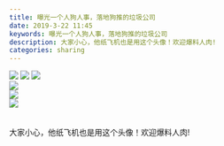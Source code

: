 ```yaml
---
title: 曝光一个人狗人事，落地狗推的垃圾公司
date: 2019-3-22 11:45
keywords: 曝光一个人狗人事，落地狗推的垃圾公司
description: 大家小心，他纸飞机也是用这个头像！欢迎爆料人肉!
categories: sharing
---
```

<td class="t_f" id="postmessage_3280297">


<img aid="1119833" data-cf-modified-22438c5039073451ce75b81b-="" file="data/attachment/forum/201903/22/114305gi53nv5qeo1xzi7d.png.thumb.jpg" id="aimg_1119833" inpost="1" onclick="" onmouseover="" src="http://www.flw.ph/data/attachment/forum/201903/22/114305gi53nv5qeo1xzi7d.png" style="cursor:pointer" zoomfile="data/attachment/forum/201903/22/114305gi53nv5qeo1xzi7d.png"/>



<img aid="1119832" data-cf-modified-22438c5039073451ce75b81b-="" file="data/attachment/forum/201903/22/114304ev4kzl0bko46ocbv.png.thumb.jpg" id="aimg_1119832" inpost="1" onclick="" onmouseover="" src="http://www.flw.ph/data/attachment/forum/201903/22/114304ev4kzl0bko46ocbv.png" style="cursor:pointer" zoomfile="data/attachment/forum/201903/22/114304ev4kzl0bko46ocbv.png"/>



<img aid="1119836" data-cf-modified-22438c5039073451ce75b81b-="" file="data/attachment/forum/201903/22/114314kggpkmyyepeckyg7.png.thumb.jpg" id="aimg_1119836" inpost="1" onclick="" onmouseover="" src="http://www.flw.ph/data/attachment/forum/201903/22/114314kggpkmyyepeckyg7.png" style="cursor:pointer" zoomfile="data/attachment/forum/201903/22/114314kggpkmyyepeckyg7.png"/>


<br/>

<img aid="1119837" data-cf-modified-22438c5039073451ce75b81b-="" file="data/attachment/forum/201903/22/114316eu6bhy66reuqo2oe.png.thumb.jpg" id="aimg_1119837" inpost="1" onclick="" onmouseover="" src="http://www.flw.ph/data/attachment/forum/201903/22/114316eu6bhy66reuqo2oe.png" style="cursor:pointer" zoomfile="data/attachment/forum/201903/22/114316eu6bhy66reuqo2oe.png"/>


<br/>

<img aid="1119835" data-cf-modified-22438c5039073451ce75b81b-="" file="data/attachment/forum/201903/22/114311hftttv5x6jxh6xbi.png.thumb.jpg" id="aimg_1119835" inpost="1" onclick="" onmouseover="" src="http://www.flw.ph/data/attachment/forum/201903/22/114311hftttv5x6jxh6xbi.png" style="cursor:pointer" zoomfile="data/attachment/forum/201903/22/114311hftttv5x6jxh6xbi.png"/>


<br/>

<img aid="1119834" data-cf-modified-22438c5039073451ce75b81b-="" file="data/attachment/forum/201903/22/114309ig8sgyhkws6hz4sk.png.thumb.jpg" id="aimg_1119834" inpost="1" onclick="" onmouseover="" src="http://www.flw.ph/data/attachment/forum/201903/22/114309ig8sgyhkws6hz4sk.png" style="cursor:pointer" zoomfile="data/attachment/forum/201903/22/114309ig8sgyhkws6hz4sk.png"/>


<br/>
<br/>
<br/>
大家小心，他纸飞机也是用这个头像！欢迎爆料人肉!<br/>
</td>
